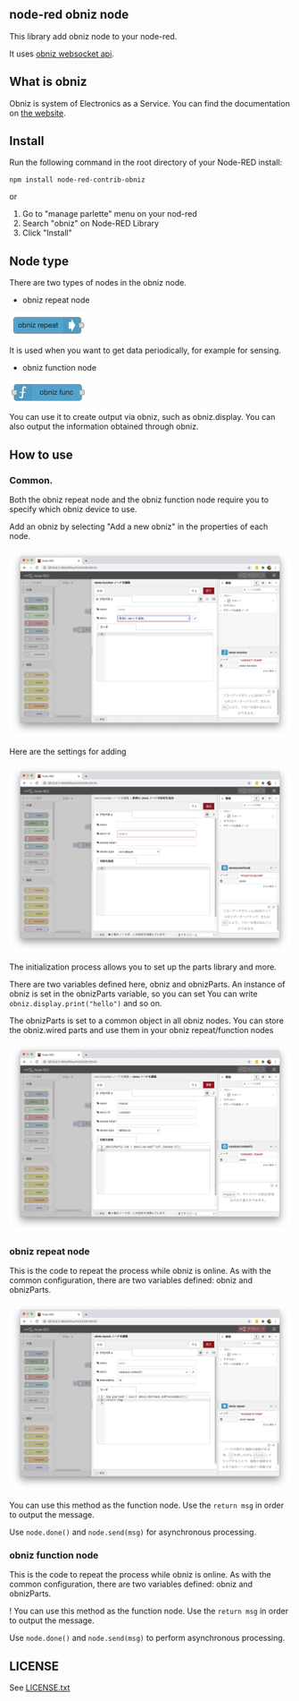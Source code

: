 ## node-red obniz node


This library add obniz node to your node-red.

It uses [obniz websocket api](https://obniz.io/doc/about_obniz_api).


## What is obniz

Obniz is system of Electronics as a Service.
You can find the documentation on [the website](https://obniz.io/doc/).



## Install
Run the following command in the root directory of your Node-RED install:
```
npm install node-red-contrib-obniz
```

or 

1. Go to "manage parlette" menu on your nod-red
2. Search "obniz" on Node-RED Library
3. Click "Install"



## Node type

There are two types of nodes in the obniz node.

- obniz repeat node

![](./img/obniz-repeat.png)

It is used when you want to get data periodically, for example for sensing.


- obniz function node


![](./img/obniz-function.png)

You can use it to create output via obniz, such as obniz.display.
You can also output the information obtained through obniz.

## How to use 

### Common.

Both the obniz repeat node and the obniz function node require you to specify which obniz device to use.

Add an obniz by selecting "Add a new obniz" in the properties of each node.

![](./img/obniz-func-property.png)

Here are the settings for adding

![](./img/obniz-config.png)

The initialization process allows you to set up the parts library and more.

There are two variables defined here, obniz and obnizParts.
An instance of obniz is set in the obnizParts variable, so you can set
You can write `obniz.display.print("hello")` and so on.

The obnizParts is set to a common object in all obniz nodes.
You can store the obniz.wired parts and use them in your obniz repeat/function nodes

![](./img/sample-config.png)

### obniz repeat node

This is the code to repeat the process while obniz is online.
As with the common configuration, there are two variables defined: obniz and obnizParts.


![](./img/sample-repeat.png)

You can use this method as the function node.
Use the `return msg` in order to output the message.

Use `node.done()` and `node.send(msg)` for asynchronous processing.



### obniz function node

This is the code to repeat the process while obniz is online.
As with the common configuration, there are two variables defined: obniz and obnizParts.


! [](./img/sample-function.png)
You can use this method as the function node.
Use the `return msg` in order to output the message.

Use `node.done()` and `node.send(msg)` to perform asynchronous processing.



## LICENSE
See [LICENSE.txt](./LICENSE.txt)
